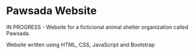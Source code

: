 # Pawsada Website

IN PROGRESS - Website for a ficticional animal shelter organization called Pawsada.

Website written using HTML, CSS, JavaScript and Bootstrap
